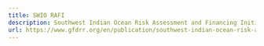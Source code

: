 ```yaml
---
title: SWIO RAFI
description: Southwest Indian Ocean Risk Assessment and Financing Initiative
url: https://www.gfdrr.org/en/publication/southwest-indian-ocean-risk-assessment-and-financing-initiative-summary-report-and-risk
---
```


